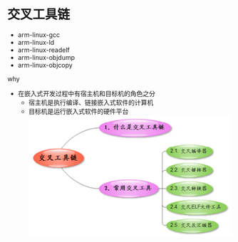 # 交叉工具链
- arm-linux-gcc
- arm-linux-ld
- arm-linux-readelf
- arm-linux-objdump
- arm-linux-objcopy

why
- 在嵌入式开发过程中有宿主机和目标机的角色之分
	- 宿主机是执行编译、链接嵌入式软件的计算机
	- 目标机是运行嵌入式软件的硬件平台
![](../photo/Pasted%20image%2020230421103427.png)